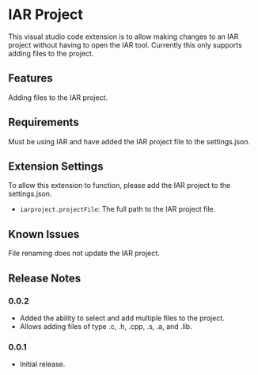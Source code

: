 # IAR Project

This visual studio code extension is to allow making changes to an IAR project without having to open the IAR tool. Currently this only supports adding files to the project.

## Features

Adding files to the IAR project.

## Requirements

Must be using IAR and have added the IAR project file to the settings.json.

## Extension Settings

To allow this extension to function, please add the IAR project to the settings.json.

* `iarproject.projectFile`: The full path to the IAR project file.

## Known Issues

File renaming does not update the IAR project.

## Release Notes

### 0.0.2

* Added the ability to select and add multiple files to the project.
* Allows adding files of type .c, .h, .cpp, .s, .a, and .lib.

### 0.0.1

* Initial release.

